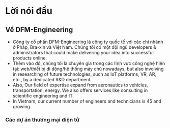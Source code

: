 # Lời nói đầu

## Về DFM-Engineering

- Công ty cổ phần DFM-Engineering là công ty quốc tế với các chi nhánh ở Pháp, Bra-xin và Việt Nam. Chúng tôi có một đội ngũ developers & administrators that could make delivering your idea into successful products online.
- Thêm vào đó, chúng tôi là chuyên gia trong các lĩnh vực công nghệ hiện tại: web/thiết bị di dộng/hệ thống máy chủ   nowadays, but also involving in researching of future technologies, such as IoT platforms, VR, AR, etc., by a dedicated R&D department.
- Also, Our field of expertise expand from aeronautics to vehicles, transportation, energy. We also offers services like consulting in scientific engineering and IT.
- In Vietnam, our current number of engineers and technicians is 45 and growing.


### Các dự án thương mại điện tử



